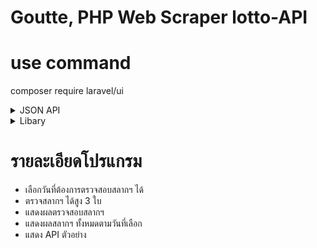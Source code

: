 # Goutte, PHP Web Scraper lotto-API

# use command

composer require laravel/ui

<details>
<summary>JSON API</summary>
<br>
The API is based on HTTPS requests and JSON responses. The stable HTTPS endpoint: https://news.sanook.com/lotto/

</details>

<details>
<summary>Libary</summary>
<br> -Jquery
<br> -Goutte

</details>

# รายละเอียดโปรแกรม

  - เลือกวันที่ต้องการตรวจสอบสลากฯ ได้
  - ตรวจสลากฯ ได้สูง 3 ใบ
  - แสดงผลตรวจสอบสลากฯ
  - แสดงผลสลากฯ ทั้งหมดตามวันที่เลือก
  - แสดง API ตัวอย่าง
